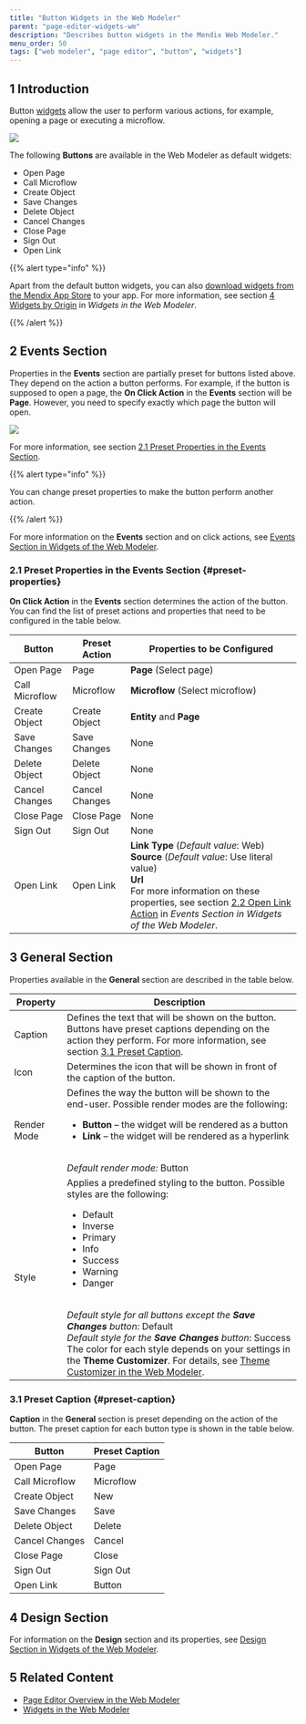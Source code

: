 ```yaml
---
title: "Button Widgets in the Web Modeler"
parent: "page-editor-widgets-wm"
description: "Describes button widgets in the Mendix Web Modeler."
menu_order: 50
tags: ["web modeler", "page editor", "button", "widgets"]
---
```


## 1 Introduction 

Button [widgets](page-editor-widgets-wm) allow the user to perform various actions, for example, opening a page or executing a microflow. 

![](attachments/page-editor-widgets-buttons-wm/wm-button-widgets.png)

The following **Buttons** are available in the Web Modeler as default widgets:

* Open Page
* Call Microflow
* Create Object
* Save Changes
* Delete Object
* Cancel Changes
* Close Page
* Sign Out
* Open Link

{{% alert type="info" %}}

Apart from the default button widgets, you can also [download widgets from the Mendix App Store](https://appstore.home.mendix.com/index3.html) to your app. For more information, see section [4 Widgets by Origin](page-editor-widgets-wm#widgets-by-origin) in *Widgets in the Web Modeler*.

{{% /alert %}}

## 2 Events Section

Properties in the **Events** section are partially preset for buttons listed above. They depend on the action a button performs. For example, if the button is supposed to open a page, the **On Click Action** in the **Events** section will be **Page**. However, you need to specify exactly which page the button will open. 

![](attachments/page-editor-widgets-buttons-wm/wm-events-section-page-button.png)

For more information, see section [2.1 Preset Properties in the Events Section](#preset-properties). 

{{% alert type="info" %}}

You can change preset properties to make the button perform another action. 

{{% /alert %}}

For more information on the **Events** section and on click actions, see [Events Section in Widgets of the Web Modeler](page-editor-widgets-events-section-wm).

### 2.1 Preset Properties in the Events Section {#preset-properties}

**On Click Action** in the **Events** section determines the action of the button. You can find the list of preset actions and properties that need to be configured in the table below. 

| Button         | Preset Action  | Properties to be Configured                                  |
| -------------- | -------------- | ------------------------------------------------------------ |
| Open Page      | Page           | **Page** (Select page)                                       |
| Call Microflow | Microflow      | **Microflow** (Select microflow)                             |
| Create Object  | Create Object  | **Entity** and **Page**                                      |
| Save Changes   | Save Changes   | None                                                         |
| Delete Object  | Delete Object  | None                                                         |
| Cancel Changes | Cancel Changes | None                                                         |
| Close Page     | Close Page     | None                                                         |
| Sign Out       | Sign Out       | None                                                         |
| Open Link      | Open Link      | **Link Type** (*Default value*: Web)<br />**Source** (*Default value*: Use literal value)<br />**Url**<br />For more information on these properties, see section [2.2 Open Link Action](page-editor-widgets-events-section-wm#open-link-action) in *Events Section in Widgets of the Web Modeler*. |

## 3 General Section

Properties available in the **General** section are described in the table below.

| Property    | Description                                                  |
| ----------- | ------------------------------------------------------------ |
| Caption     | Defines the text that will be shown on the button. Buttons have preset captions depending on the action they perform. For more information, see section [3.1 Preset Caption](#preset-caption). |
| Icon        | Determines the icon that will be shown in front of the caption of the button. |
| Render Mode | Defines the way the button will be shown to the end-user. Possible render modes are the following: <ul><li>**Button** – the widget will be rendered as a button</li><li>**Link** – the widget will be rendered as a hyperlink</li></ul><br />*Default render mode:* Button |
| Style       | Applies a predefined styling to the button. Possible styles are the following: <ul><li>Default</li><li>Inverse</li><li>Primary</li><li>Info</li><li>Success</li><li>Warning</li><li>Danger</li></ul><br />*Default style for all buttons except the **Save Changes** button:* Default<br />*Default style for the **Save Changes** button*: Success<br />The color for each style depends on your settings in the **Theme Customizer**. For details, see [Theme Customizer in the Web Modeler](theme-customizer-wm). |

### 3.1 Preset Caption {#preset-caption}

**Caption** in the **General** section is preset depending on the action of the button. The preset caption for each button type is shown in the table below. 

| Button         | Preset Caption |
| -------------- | -------------- |
| Open Page      | Page           |
| Call Microflow | Microflow      |
| Create Object  | New            |
| Save Changes   | Save           |
| Delete Object  | Delete         |
| Cancel Changes | Cancel         |
| Close Page     | Close          |
| Sign Out       | Sign Out       |
| Open Link      | Button         |

## 4 Design Section

For information on the **Design** section and its properties, see [Design Section in Widgets of the Web Modeler](page-editor-widgets-design-section-wm).

## 5 Related Content

* [Page Editor Overview in the Web Modeler](page-editor-wm) 
* [Widgets in the Web Modeler](page-editor-widgets-wm)
